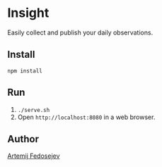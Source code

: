 # Insight

Easily collect and publish your daily observations.

## Install

`npm install`

## Run

1. `./serve.sh`
2. Open `http://localhost:8080` in a web browser.

## Author

[Artemij Fedosejev](http://artemij.com)